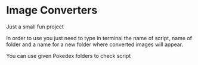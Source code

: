 # Image Converters
 Just a small fun project

In order to use you just need to type in terminal the name of script, name of folder and a name for a new folder where converted images will appear.

You can use given Pokedex folders to check script
